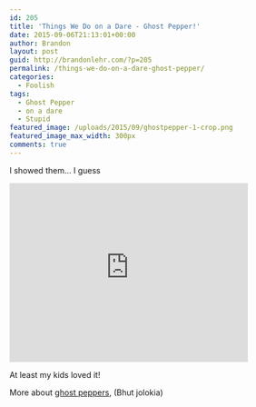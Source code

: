 ```yaml
---
id: 205
title: 'Things We Do on a Dare - Ghost Pepper!'
date: 2015-09-06T21:13:01+00:00
author: Brandon
layout: post
guid: http://brandonlehr.com/?p=205
permalink: /things-we-do-on-a-dare-ghost-pepper/
categories:
  - Foolish
tags:
  - Ghost Pepper
  - on a dare
  - Stupid
featured_image: /uploads/2015/09/ghostpepper-1-crop.png
featured_image_max_width: 300px
comments: true
---
```

I showed them&#8230; I guess

<iframe width="420" height="315" src="https://www.youtube.com/embed/GevRzh4aoIU" frameborder="0" allowfullscreen></iframe>

At least my kids loved it!<!--more-->



  
More about <a href="https://en.wikipedia.org/wiki/Bhut_jolokia" target="_blank">ghost peppers</a>, (Bhut jolokia)